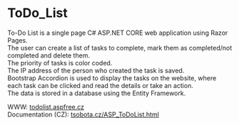 # ToDo_List
To-Do List is a single page C# ASP.NET CORE web application using Razor Pages.<br>
The user can create a list of tasks to complete, mark them as completed/not completed and
delete them. <br>
The priority of tasks is color coded.<br>
The IP address of the person who created the task is saved. <br>
Bootstrap Accordion is used to display the tasks on the website, where each task can be
clicked and read the details or take an action. <br>
The data is stored in a database using the Entity Framework. <br>

WWW: <a href="http://todolist.aspfree.cz/"> todolist.aspfree.cz<a><br>
Documentation (CZ): <a href="https://tsobota.cz/ASP_ToDoList.html"> tsobota.cz/ASP_ToDoList.html <a>
